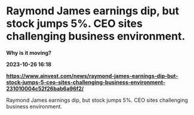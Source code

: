 # Raymond James earnings dip, but stock jumps 5%. CEO sites challenging business environment.
**Why is it moving?**

**2023-10-26 16:18**

**https://www.ainvest.com/news/raymond-james-earnings-dip-but-stock-jumps-5-ceo-sites-challenging-business-environment-231010004c52f26bab6a96f2/**

Raymond James earnings dip, but stock jumps 5%. CEO sites challenging business environment.